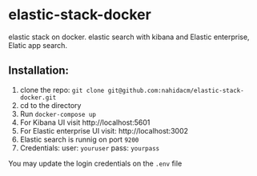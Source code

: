 # elastic-stack-docker
elastic stack on docker. elastic search with kibana and Elastic enterprise, Elatic app search.

## Installation:
1. clone the repo: `git clone git@github.com:nahidacm/elastic-stack-docker.git`
2. cd to the directory
3. Run `docker-compose up`
4. For Kibana UI visit http://localhost:5601
5. For Elastic enterprise UI visit: http://localhost:3002
6. Elastic search is runnig on port `9200`
7. Credentials: 
  user: `youruser`
  pass: `yourpass`
  
You may update the login credentials on the `.env` file
